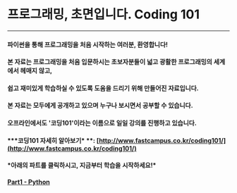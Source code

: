 # 프로그래밍, 초면입니다. Coding 101

---

#### 파이썬을 통해 프로그래밍을 처음 시작하는 여러분, 환영합니다!

#### 본 자료는 프로그래밍을 처음 입문하시는 초보자분들이 넓고 광활한 프로그래밍의 세계에서 헤매지 않고, 

#### 쉽고 재미있게 학습하실 수 있도록 도움을 드리기 위해 만들어진 자료입니다.

#### 본 자료는 모두에게 공개하고 있으며 누구나 보시면서 공부할 수 있습니다. 

#### 오프라인에서도 '코딩101'이라는 이름으로 일일 강의를 진행하고 있습니다.

#### \***코딩101 자세히 알아보기\* **: [http://www.fastcampus.co.kr/coding101/](http://www.fastcampus.co.kr/coding101/)

#### 

#### **\*아래의 파트를 클릭하시고, 지금부터 학습을 시작하세요!\***

#### [Part1 - Python](part1/README.md)



